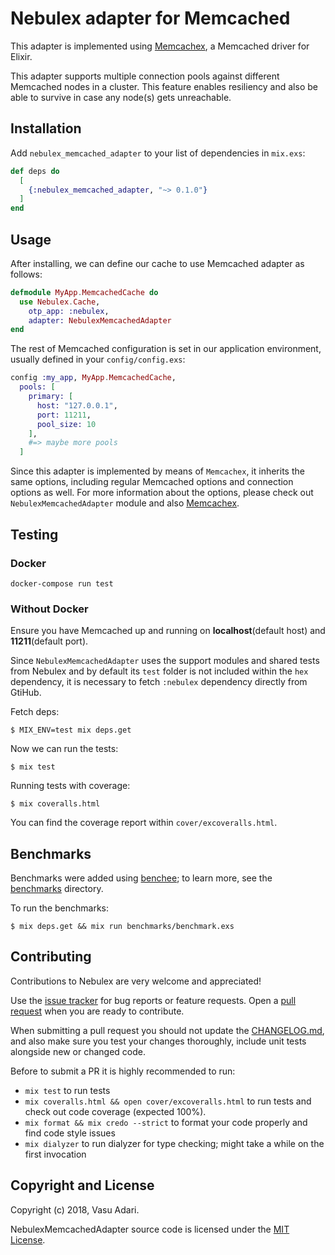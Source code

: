 # Nebulex adapter for Memcached

This adapter is implemented using [Memcachex](https://github.com/ananthakumaran/memcachex),
a Memcached driver for Elixir.

This adapter supports multiple connection pools against different Memcached nodes
in a cluster. This feature enables resiliency and also be able to survive
in case any node(s) gets unreachable.

## Installation

Add `nebulex_memcached_adapter` to your list of dependencies in `mix.exs`:

```elixir
def deps do
  [
    {:nebulex_memcached_adapter, "~> 0.1.0"}
  ]
end
```

## Usage

After installing, we can define our cache to use Memcached adapter as follows:

```elixir
defmodule MyApp.MemcachedCache do
  use Nebulex.Cache,
    otp_app: :nebulex,
    adapter: NebulexMemcachedAdapter
end
```

The rest of Memcached configuration is set in our application environment, usually
defined in your `config/config.exs`:

```elixir
config :my_app, MyApp.MemcachedCache,
  pools: [
    primary: [
      host: "127.0.0.1",
      port: 11211,
      pool_size: 10
    ],
    #=> maybe more pools
  ]
```

Since this adapter is implemented by means of `Memcachex`, it inherits the same
options, including regular Memcached options and connection options as well. For
more information about the options, please check out `NebulexMemcachedAdapter`
module and also [Memcachex](https://github.com/ananthakumaran/memcachex).

## Testing

### Docker

```
docker-compose run test
```

### Without Docker

Ensure you have Memcached up and running on **localhost**(default host) and
**11211**(default port).

Since `NebulexMemcachedAdapter` uses the support modules and shared tests from
Nebulex and by default its `test` folder is not included within the `hex`
dependency, it is necessary to fetch `:nebulex` dependency directly from GtiHub.

Fetch deps:

```
$ MIX_ENV=test mix deps.get
```

Now we can run the tests:

```
$ mix test
```

Running tests with coverage:

```
$ mix coveralls.html
```

You can find the coverage report within `cover/excoveralls.html`.

## Benchmarks

Benchmarks were added using [benchee](https://github.com/PragTob/benchee);
to learn more, see the [benchmarks](./benchmarks) directory.

To run the benchmarks:

```
$ mix deps.get && mix run benchmarks/benchmark.exs
```

## Contributing

Contributions to Nebulex are very welcome and appreciated!

Use the [issue tracker](https://github.com/vasuadari/nebulex_memcached_adapter/issues)
for bug reports or feature requests. Open a
[pull request](https://github.com/vasuadari/nebulex_memcached_adapter/pulls)
when you are ready to contribute.

When submitting a pull request you should not update the [CHANGELOG.md](CHANGELOG.md),
and also make sure you test your changes thoroughly, include unit tests
alongside new or changed code.

Before to submit a PR it is highly recommended to run:

 * `mix test` to run tests
 * `mix coveralls.html && open cover/excoveralls.html` to run tests and check
   out code coverage (expected 100%).
 * `mix format && mix credo --strict` to format your code properly and find code
   style issues
 * `mix dialyzer` to run dialyzer for type checking; might take a while on the
   first invocation

## Copyright and License

Copyright (c) 2018, Vasu Adari.

NebulexMemcachedAdapter source code is licensed under the [MIT License](LICENSE).
